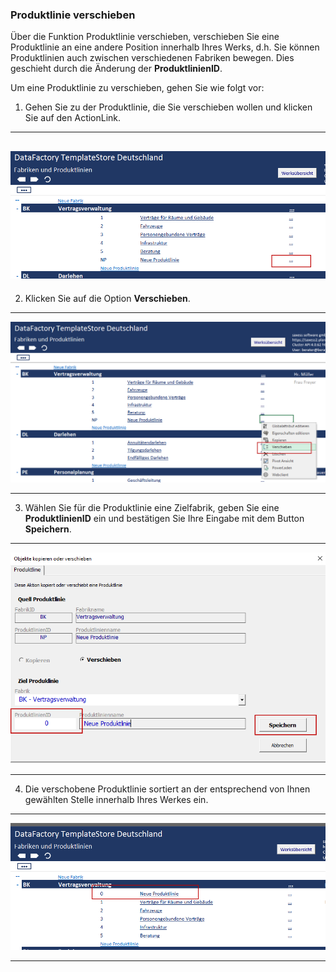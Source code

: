 ### Produktlinie verschieben

Über die Funktion Produktlinie verschieben, verschieben Sie eine Produktlinie an eine andere Position innerhalb Ihres Werks, d.h. Sie können Produktlinien auch zwischen verschiedenen Fabriken bewegen. Dies geschieht durch die Änderung der **ProduktlinienID**.  

Um eine Produktlinie zu verschieben, gehen Sie wie folgt vor:  

1) Gehen Sie zu der Produktlinie, die Sie verschieben wollen und klicken Sie auf den ActionLink.  

---
![](/assets/pl5.png)
---

2) Klicken Sie auf die Option **Verschieben**.  

---
![](/assets/pl9.png)

---

3) Wählen Sie für die Produktlinie eine Zielfabrik, geben Sie eine **ProduktlinienID** ein und bestätigen Sie Ihre Eingabe mit dem Button **Speichern**.  

---
![](/assets/pl10.png)

---

4) Die verschobene Produktlinie sortiert an der entsprechend von Ihnen gewählten Stelle innerhalb Ihres Werkes ein.  

---
![](/assets/pl11.png) 

---
